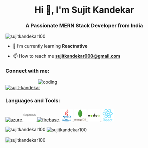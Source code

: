 <h1 align="center">Hi 👋, I'm Sujit Kandekar</h1>
<h3 align="center">A Passionate MERN Stack Developer from India</h3>

<p align="left"> <img src="https://komarev.com/ghpvc/?username=sujitkandekar100&label=Profile%20views&color=0e75b6&style=flat" alt="sujitkandekar100" /> </p>

- 🌱 I’m currently learning **Reactnative**

- 📫 How to reach me **sujitkandekar000@gmail.com**

<h3 align="left">Connect with me:</h3>
<img align="right" alt="coding" width="400" src="https://user-images.githubusercontent.com/55389276/140866485-8fb1c876-9a8f-4d6a-98dc-08c4981eaf70.gif">
<p align="left">
<a href="https://linkedin.com/in/sujit-kandekar" target="blank"><img align="center" src="https://raw.githubusercontent.com/rahuldkjain/github-profile-readme-generator/master/src/images/icons/Social/linked-in-alt.svg" alt="sujit-kandekar" height="30" width="40" /></a>
</p>

<h3 align="left">Languages and Tools:</h3>
<p align="left"> <a href="https://azure.microsoft.com/en-in/" target="_blank" rel="noreferrer"> <img src="https://www.vectorlogo.zone/logos/microsoft_azure/microsoft_azure-icon.svg" alt="azure" width="40" height="40"/> </a> <a href="https://expressjs.com" target="_blank" rel="noreferrer"> <img src="https://raw.githubusercontent.com/devicons/devicon/master/icons/express/express-original-wordmark.svg" alt="express" width="40" height="40"/> </a> <a href="https://firebase.google.com/" target="_blank" rel="noreferrer"> <img src="https://www.vectorlogo.zone/logos/firebase/firebase-icon.svg" alt="firebase" width="40" height="40"/> </a> <a href="https://www.java.com" target="_blank" rel="noreferrer"> <img src="https://raw.githubusercontent.com/devicons/devicon/master/icons/java/java-original.svg" alt="java" width="40" height="40"/> </a> <a href="https://www.mongodb.com/" target="_blank" rel="noreferrer"> <img src="https://raw.githubusercontent.com/devicons/devicon/master/icons/mongodb/mongodb-original-wordmark.svg" alt="mongodb" width="40" height="40"/> </a> <a href="https://nodejs.org" target="_blank" rel="noreferrer"> <img src="https://raw.githubusercontent.com/devicons/devicon/master/icons/nodejs/nodejs-original-wordmark.svg" alt="nodejs" width="40" height="40"/> </a> <a href="https://reactjs.org/" target="_blank" rel="noreferrer"> <img src="https://raw.githubusercontent.com/devicons/devicon/master/icons/react/react-original-wordmark.svg" alt="react" width="40" height="40"/> </a> </p>

<p><img align="left" src="https://github-readme-stats.vercel.app/api/top-langs?username=sujitkandekar100&show_icons=true&locale=en&layout=compact" alt="sujitkandekar100" /></p>

<p>&nbsp;<img align="center" src="https://github-readme-stats.vercel.app/api?username=sujitkandekar100&show_icons=true&locale=en" alt="sujitkandekar100" /></p>

<p><img align="center" src="https://github-readme-streak-stats.herokuapp.com/?user=sujitkandekar100&" alt="sujitkandekar100" /></p>
